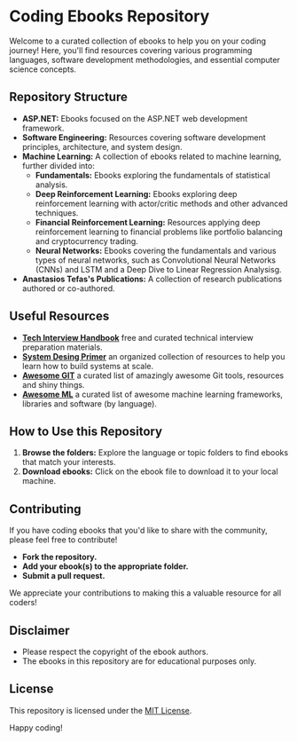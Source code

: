 # Coding Ebooks Repository

Welcome to a curated collection of ebooks to help you on your coding journey! Here, you'll find resources covering various programming languages, software development methodologies, and essential computer science concepts.

## Repository Structure

* **ASP.NET:** Ebooks focused on the ASP.NET web development framework.
* **Software Engineering:** Resources covering software development principles, architecture, and system design.
* **Machine Learning:** A collection of ebooks related to machine learning, further divided into:
    * **Fundamentals:** Ebooks exploring the fundamentals of statistical analysis.
    * **Deep Reinforcement Learning:** Ebooks exploring deep reinforcement learning with actor/critic methods and other advanced techniques.
    * **Financial Reinforcement Learning:** Resources applying deep reinforcement learning to financial problems like portfolio balancing and cryptocurrency trading.
    * **Neural Networks:** Ebooks covering the fundamentals and various types of neural networks, such as Convolutional Neural Networks (CNNs) and LSTM and a Deep Dive to Linear Regression Analysisg.
* **Anastasios Tefas's Publications:** A collection of research publications authored or co-authored.
## Useful Resources
* **[Tech Interview Handbook](https://github.com/yangshun/tech-interview-handbook)** free and curated technical interview preparation materials.
* **[System Desing Primer](https://github.com/donnemartin/system-design-primer)** an organized collection of resources to help you learn how to build systems at scale.
* **[Awesome GIT](https://github.com/dictcp/awesome-git)** a curated list of amazingly awesome Git tools, resources and shiny things.
* **[Awesome ML](https://github.com/josephmisiti/awesome-machine-learning?tab=readme-ov-file#python-general-purpose-machine-learning)** a curated list of awesome machine learning frameworks, libraries and software (by language). 

## How to Use this Repository

1. **Browse the folders:** Explore the language or topic folders to find ebooks that match your interests.
2. **Download ebooks:**  Click on the ebook file to download it to your local machine. 

## Contributing

If you have coding ebooks that you'd like to share with the community, please feel free to contribute! 

* **Fork the repository.**
* **Add your ebook(s) to the appropriate folder.**
* **Submit a pull request.**

We appreciate your contributions to making this a valuable resource for all coders! 

## Disclaimer

* Please respect the copyright of the ebook authors.
* The ebooks in this repository are for educational purposes only.

## License

This repository is licensed under the [MIT License](LICENSE).

Happy coding!
